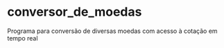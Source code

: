 # conversor_de_moedas
Programa para conversão de diversas moedas com acesso à cotação em tempo real
